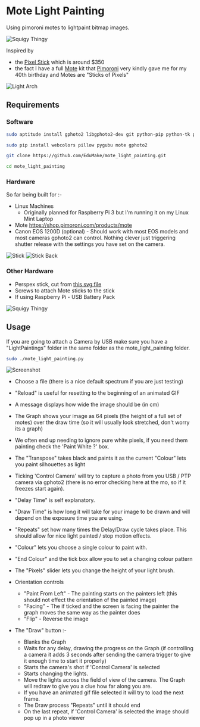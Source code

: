 # Mote Light Painting
Using pimoroni motes to lightpaint bitmap images.

![Squigy Thingy](demos/Squigy%20Thingy.JPG)

Inspired by 

* the [Pixel Stick](http://thepixelstick.com/) which is around $350
* the fact I have a full [Mote](https://shop.pimoroni.com/products/mote) kit that [Pimoroni](https://shop.pimoroni.com/) very kindly gave me for my 40th birthday and Motes are "Sticks of Pixels"

![Light Arch](demos/Light%20Arch.jpg)

## Requirements

### Software

```bash
sudo aptitude install gphoto2 libgphoto2-dev git python-pip python-tk python-gtk2

sudo pip install webcolors pillow pygubu mote gphoto2

git clone https://github.com/EduMake/mote_light_painting.git

cd mote_light_painting
```

### Hardware

So far being built for :-

* Linux Machines
	* Originally planned for Raspberry Pi 3 but I'm running it on my Linux Mint Laptop
* Mote https://shop.pimoroni.com/products/mote
* Canon EOS 1200D (optional) - Should work with most EOS models and most cameras gphoto2 can control. Nothing clever just triggering shutter release with the settings you have set on the camera.

![Stick](demos/Stick.jpg)
![Stick Back](demos/Stick%20Back.jpg)

### Other Hardware

* Perspex stick, cut from  [this svg file](mote_light_painting_stick.svg)
* Screws to attach Mote sticks to the stick
* If using Raspberry Pi - USB Battery Pack

![Squigy Thingy](demos/Squigy%20Thingy.JPG)

## Usage

If you are going to attach a Camera by USB make sure you have a "LightPaintings" folder in the same folder as the mote_light_painting folder.

```bash
sudo ./mote_light_painting.py
```

![Screenshot](demos/Screenshot.png)

* Choose a file (there is a nice default spectrum if you are just testing)
* "Reload" is useful for resetting to the beginning of an animated GIF
* A message displays how wide the image should be (in cm)
* The Graph shows your image as 64 pixels (the height of a full set of motes) over the draw time (so it will usually look stretched, don't worry its a graph) 
* We often end up needing to ignore pure white pixels, if you need them painting check the 'Paint White ?' box.
* The "Transpose" takes black and paints it as the current "Colour" lets you paint silhouettes as light
* Ticking 'Control Camera' will try to capture a photo from you USB / PTP camera via gphoto2 (there is no error checking here at the mo, so if it freezes start again).
* "Delay Time" is self explanatory.
* "Draw Time" is how long it will take for your image to be drawn and will depend on the exposure time you are using.
* "Repeats" set how many times the Delay/Draw cycle takes place. This should allow for nice light painted / stop motion effects.
* "Colour" lets you choose a single colour to paint with.
* "End Colour" and the tick box allow you to set a changing colour pattern
* The "Pixels" slider lets you change the height of your light brush.
* Orientation controls
  * "Paint From Left" - The painting starts on the painters left (this should not effect the orientation of the painted image) 
  * "Facing" - The if ticked and the screen is facing the painter the graph moves the same way as the painter does
  * "Flip" - Reverse the image 

* The "Draw" button :-
  * Blanks the Graph
  * Waits for any delay, drawing the progress on the Graph (if controlling a camera it adds 3 seconds after sending the camera trigger to give it enough time to start it properly)
  * Starts the camera's shot if 'Control Camera' is selected 
  * Starts changing the lights. 
  * Move the lights across the field of view of the camera. The Graph will redraw to give you a clue how far along you are.
  * If you have an animated gif file selected it will try to load the next frame.
  * The Draw process "Repeats" until it should end
  * On the last repeat, if 'Control Camera' is selected the image should pop up in a photo viewer



